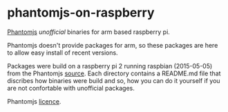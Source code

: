 # phantomjs-on-raspberry
[Phantomjs](http://http://phantomjs.org/) *unofficial* binaries for arm based raspberry pi.

Phantomjs doesn't provide packages for arm, so these packages are here
to allow easy install of recent versions.

Packages were build on a raspberry pi 2 running raspbian (2015-05-05) from the Phantomjs
[source](https://github.com/ariya/phantomjs). Each directory contains a README.md
file that discribes how binaries were build and so, how you can do it yourself
if you are not confortable with unofficial packages. 

Phantomjs [licence](https://github.com/ariya/phantomjs/blob/master/LICENSE.BSD).
